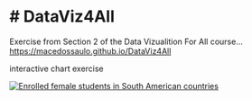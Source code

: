 # # DataViz4All

Exercise from Section 2 of the Data Vizualition For All course…
https://macedossaulo.github.io/DataViz4All


interactive chart exercise
<!DOCTYPE html>
<html>
  <head>
    <title>sample web page</title>
    <meta name="viewport" content="width=device-width, initial-scale=1.0">
    <meta charset="utf-8">
  </head>
  <body>
    <div class='tableauPlaceholder' id='viz1490281993438' style='position: relative'><noscript><a href='#'><img alt='Enrolled female students in South American countries ' src='https:&#47;&#47;public.tableau.com&#47;static&#47;images&#47;Da&#47;DataViz4All&#47;Planilha1&#47;1_rss.png' style='border: none' /></a></noscript><object class='tableauViz'  style='display:none;'><param name='host_url' value='https%3A%2F%2Fpublic.tableau.com%2F' /> <param name='site_root' value='' /><param name='name' value='DataViz4All&#47;Planilha1' /><param name='tabs' value='no' /><param name='toolbar' value='yes' /><param name='static_image' value='https:&#47;&#47;public.tableau.com&#47;static&#47;images&#47;Da&#47;DataViz4All&#47;Planilha1&#47;1.png' /> <param name='animate_transition' value='yes' /><param name='display_static_image' value='yes' /><param name='display_spinner' value='yes' /><param name='display_overlay' value='yes' /><param name='display_count' value='yes' /></object></div>                <script type='text/javascript'>                    var divElement = document.getElementById('viz1490281993438');                    var vizElement = divElement.getElementsByTagName('object')[0];                    vizElement.style.width='100%';vizElement.style.height=(divElement.offsetWidth*0.75)+'px';                    var scriptElement = document.createElement('script');                    scriptElement.src = 'https://public.tableau.com/javascripts/api/viz_v1.js';                    vizElement.parentNode.insertBefore(scriptElement, vizElement);                </script>
  </body>
</html>

